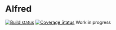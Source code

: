 # Alfred 
[![Build status](https://ci.appveyor.com/api/projects/status/ol7r703e1rmagn44?svg=true)](https://ci.appveyor.com/project/mseknibilel/alfred)
[![Coverage Status](https://coveralls.io/repos/github/mseknibilel/Alfred/badge.svg?branch=master)](https://coveralls.io/github/mseknibilel/Alfred?branch=master)
Work in progress
